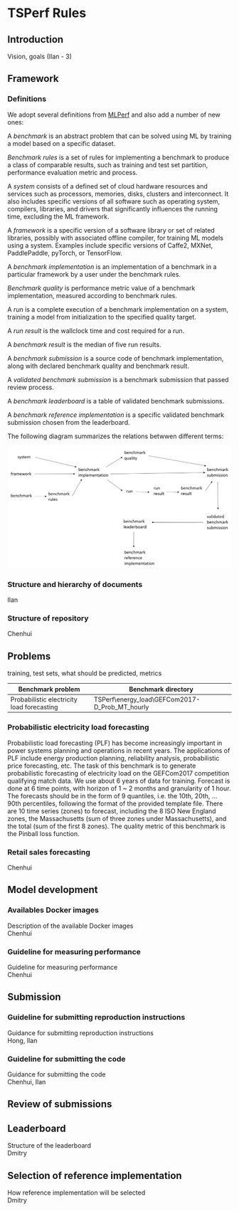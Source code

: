 # TSPerf Rules

## Introduction

Vision, goals (Ilan - 3)

## Framework

### Definitions
We adopt several definitions from [MLPerf](https://github.com/mlperf/policies/blob/master/rules.adoc) and also add a number of new ones:

A *benchmark* is an abstract problem that can be solved using ML by training a model based on a specific dataset.

*Benchmark rules* is a set of rules for implementing a benchmark to produce a class of comparable results, such as training and test set partition, performance evaluation metric and process.

A *system* consists of a defined set of cloud hardware resources and services such as processors, memories, disks, clusters and interconnect. It also includes specific versions of all software such as operating system, compilers, libraries, and drivers that significantly influences the running time, excluding the ML framework.

A *framework* is a specific version of a software library or set of related libraries, possibly with associated offline compiler, for training ML models using a system. Examples include specific versions of Caffe2, MXNet, PaddlePaddle, pyTorch, or TensorFlow.

A *benchmark implementation* is an implementation of a benchmark in a particular framework by a user under the benchmark rules.

*Benchmark quality* is performance metric value of a benchmark implementation, measured according to benchmark rules.

A *run* is a complete execution of a benchmark implementation on a system, training a model from initialization to the specified  quality target.

A *run result* is the wallclock time and cost required for a run.

A *benchmark result*  is the median of five run results.

A *benchmark submission* is a source code of benchmark implementation, along with declared benchmark quality and  benchmark result.

A *validated benchmark submission* is a benchmark submission that passed review process.

A *benchmark leaderboard* is a table of validated benchmark submissions.

A *benchmark reference implementation* is a specific validated benchmark submission chosen from the leaderboard.

The following diagram summarizes the relations betwwen different terms:

<img src="./images/definitions.png" alt="drawing" heigh="300px" width="600px"/>

### Structure and hierarchy of documents
Ilan

### Structure of repository
Chenhui

## Problems
training, test sets, what should be predicted, metrics  

| **Benchmark problem** | **Benchmark directory** |  
| --------------------- | -------------------- |  
| Probabilistic electricity load forecasting | TSPerf\energy_load\GEFCom2017-D_Prob_MT_hourly |

### Probabilistic electricity load forecasting
Probabilistic load forecasting (PLF) has become increasingly important in
power systems planning and operations in recent years. The applications of PLF
include energy production planning, reliability analysis, probabilistic price
forecasting, etc.
The task of this benchmark is to generate probabilistic forecasting of
electricity load on the GEFCom2017 competition qualifying match data. We use
about 6 years of data for training. Forecast is done at 6 time points, with
horizon of 1 ~ 2 months and granularity of 1 hour. The forecasts should be in
the form of 9 quantiles, i.e. the 10th, 20th, ... 90th percentiles, following
the format of the provided template file.  There are 10 time series (zones) to
forecast, including the 8 ISO New England zones, the Massachusetts (sum of
three zones under Massachusetts), and the total (sum of the first 8 zones).
The quality metric of this benchmark is the Pinball loss function.

### Retail sales forecasting
Chenhui

## Model development

### Availables Docker images
Description of the available Docker images  
Chenhui

### Guideline for measuring performance
Guideline for measuring performance  
Chenhui

## Submission

### Guideline for submitting reproduction instructions
Guidance for submitting reproduction instructions  
Hong, Ilan  

### Guideline for submitting the code
Guidance for submitting the code  
Chenhui, Ilan

## Review of submissions



## Leaderboard

Structure of the leaderboard  
Dmitry

## Selection of reference implementation

How reference implementation will be selected   
Dmitry
